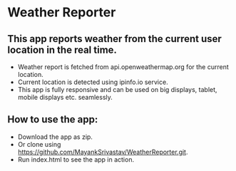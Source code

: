 # Weather Reporter
## This app reports weather from the current user location in the real time.
- Weather report is fetched from api.openweathermap.org for the current location.
- Current location is detected using ipinfo.io service.
- This app is fully responsive and can be used on big displays, tablet, mobile displays etc. seamlessly.

## How to use the app:
- Download the app as zip.
- Or clone using https://github.com/MayankSrivastav/WeatherReporter.git.
- Run index.html to see the app in action.
 
